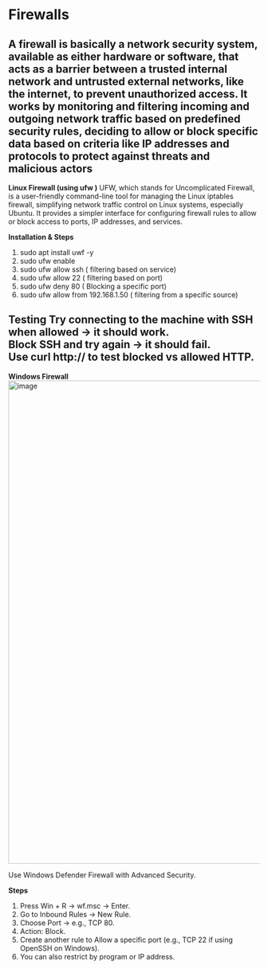 # Firewalls
A firewall is basically a network security system, available as either hardware or software, that acts as a barrier between a trusted internal network and untrusted external networks, like the internet, to prevent unauthorized access. It works by monitoring and filtering incoming and outgoing network traffic based on predefined security rules, deciding to allow or block specific data based on criteria like IP addresses and protocols to protect against threats and malicious actors
---

**Linux Firewall (using ufw )**
UFW, which stands for Uncomplicated Firewall, is a user-friendly command-line tool for managing the Linux iptables firewall, simplifying network traffic control on Linux systems, especially Ubuntu. It provides a simpler interface for configuring firewall rules to allow or block access to ports, IP addresses, and services.

**Installation & Steps**
1. sudo apt install uwf -y
2. sudo ufw enable
3. sudo ufw allow ssh ( filtering based on service)
4. sudo ufw allow 22  ( filtering based on port)
5. sudo ufw deny 80   ( Blocking a specific port)
6. sudo ufw allow from 192.168.1.50 ( filtering from a specific source)

**Testing**
Try connecting to the machine with SSH when allowed → it should work.<br>
Block SSH and try again → it should fail.<br>
Use curl http://<ip> to test blocked vs allowed HTTP.<br>
---
**Windows Firewall**
<img width="1307" height="970" alt="image" src="https://github.com/user-attachments/assets/9bcb6869-7c6e-46e0-a096-96c2620618cb" />

Use Windows Defender Firewall with Advanced Security.

**Steps**
1. Press Win + R → wf.msc → Enter.
2. Go to Inbound Rules → New Rule.
3. Choose Port → e.g., TCP 80.
4. Action: Block.
5. Create another rule to Allow a specific port (e.g., TCP 22 if using OpenSSH on Windows).
6. You can also restrict by program or IP address.













